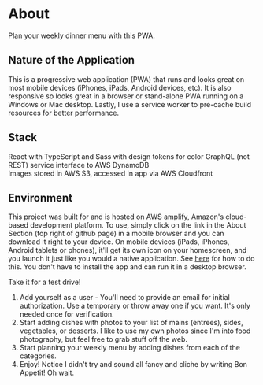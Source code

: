 # About

Plan your weekly dinner menu with this PWA.

## Nature of the Application

This is a progressive web application (PWA) that runs and looks great on most mobile devices (iPhones, iPads, Android devices, etc). It is also responsive so looks great in a browser or stand-alone PWA running on a Windows or Mac desktop. Lastly, I use a service worker to pre-cache build resources for better performance.

## Stack

React with TypeScript and Sass with design tokens for color
GraphQL (not REST) service interface to AWS DynamoDB  
Images stored in AWS S3, accessed in app via AWS Cloudfront

## Environment

This project was built for and is hosted on AWS amplify, Amazon's cloud-based development platform. To use, simply click on the link in the About Section (top right of github page) in a mobile browser and you can download it right to your device. On mobile devices (iPads, iPhones, Android tablets or phones), it'll get its own icon on your homescreen, and you launch it just like you would a native application. See [here](https://support.google.com/chrome/answer/9658361?hl=en&co=GENIE.Platform%3DiOS) for how to do this. You don't have to install the app and can run it in a desktop browser.

Take it for a test drive!
1. Add yourself as a user - You'll need to provide an email for initial authorization. Use a temporary or throw away one if you want. It's only needed once for verification.
2. Start adding dishes with photos to your list of mains (entrees), sides, vegetables, or desserts. I like to use my own photos since I'm into food photography, but feel free to grab stuff off the web.
3. Start planning your weekly menu by adding dishes from each of the categories.
4. Enjoy!  Notice I didn't try and sound all fancy and cliche by writing Bon Appetit! Oh wait.
